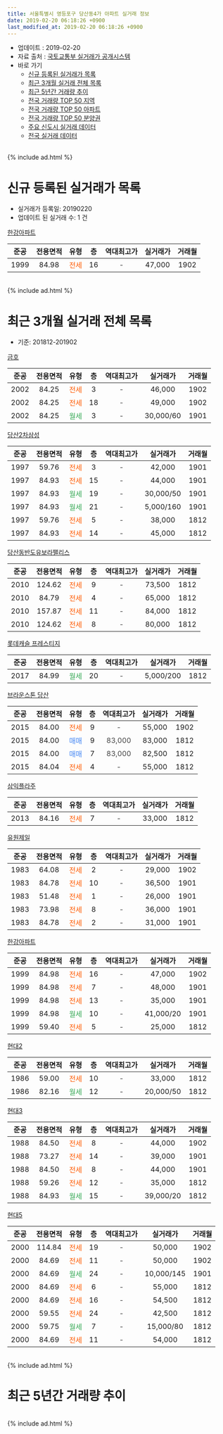 ```yaml
---
title: 서울특별시 영등포구 당산동4가 아파트 실거래 정보
date: 2019-02-20 06:18:26 +0900
last_modified_at: 2019-02-20 06:18:26 +0900
---
```


* 업데이트 : 2019-02-20
* 자료 출처 : [국토교통부 실거래가 공개시스템](http://rt.molit.go.kr)
* 바로 가기
    * [신규 등록된 실거래가 목록](#신규-등록된-실거래가-목록)
    * [최근 3개월 실거래 전체 목록](#최근-3개월-실거래-전체-목록)
    * [최근 5년간 거래량 추이](#최근-5년간-거래량-추이)
    * [전국 거래량 TOP 50 지역](https://inasie.github.io/apt-trade-info/최근-3개월-전국에서-가장-거래가-많이-발생한-지역)
    * [전국 거래량 TOP 50 아파트](https://inasie.github.io/apt-trade-info/최근-3개월-전국에서-가장-거래가-많이-발생한-아파트)
    * [전국 거래량 TOP 50 분양권](https://inasie.github.io/apt-trade-info/최근-3개월-전국에서-가장-거래가-많이-발생한-분양권)
    * [주요 신도시 실거래 데이터](https://inasie.github.io/apt-trade-info/주요-신도시)
    * [전국 실거래 데이터](https://inasie.github.io/apt-trade-info/전국)
<br>
{% include ad.html %}
<br>

# 신규 등록된 실거래가 목록
* 실거래가 등록일: 20190220
* 업데이트 된 실거래 수: 1 건


[한강아파트](https://search.naver.com/search.naver?query=%EC%84%9C%EC%9A%B8%ED%8A%B9%EB%B3%84%EC%8B%9C+%EC%98%81%EB%93%B1%ED%8F%AC%EA%B5%AC+%EB%8B%B9%EC%82%B0%EB%8F%994%EA%B0%80+%ED%95%9C%EA%B0%95%EC%95%84%ED%8C%8C%ED%8A%B8)

|준공|전용면적|유형|층|역대최고가|실거래가|거래월|
|:---:|:---:|:---:|:---:|:---:|:---:|:---:|
|1999|84.98|<span style="color:#ff5a00">전세</span>|16|<span style="color:#444444">-</span>|47,000|1902|


<br>
{% include ad.html %}
<br>

# 최근 3개월 실거래 전체 목록
* 기준: 201812-201902


[금호](https://search.naver.com/search.naver?query=%EC%84%9C%EC%9A%B8%ED%8A%B9%EB%B3%84%EC%8B%9C+%EC%98%81%EB%93%B1%ED%8F%AC%EA%B5%AC+%EB%8B%B9%EC%82%B0%EB%8F%994%EA%B0%80+%EA%B8%88%ED%98%B8)

|준공|전용면적|유형|층|역대최고가|실거래가|거래월|
|:---:|:---:|:---:|:---:|:---:|:---:|:---:|
|2002|84.25|<span style="color:#ff5a00">전세</span>|3|<span style="color:#444444">-</span>|46,000|1902|
|2002|84.25|<span style="color:#ff5a00">전세</span>|18|<span style="color:#444444">-</span>|49,000|1902|
|2002|84.25|<span style="color:#34a853">월세</span>|3|<span style="color:#444444">-</span>|30,000/60|1901|

[당산2차삼성](https://search.naver.com/search.naver?query=%EC%84%9C%EC%9A%B8%ED%8A%B9%EB%B3%84%EC%8B%9C+%EC%98%81%EB%93%B1%ED%8F%AC%EA%B5%AC+%EB%8B%B9%EC%82%B0%EB%8F%994%EA%B0%80+%EB%8B%B9%EC%82%B02%EC%B0%A8%EC%82%BC%EC%84%B1)

|준공|전용면적|유형|층|역대최고가|실거래가|거래월|
|:---:|:---:|:---:|:---:|:---:|:---:|:---:|
|1997|59.76|<span style="color:#ff5a00">전세</span>|3|<span style="color:#444444">-</span>|42,000|1901|
|1997|84.93|<span style="color:#ff5a00">전세</span>|15|<span style="color:#444444">-</span>|44,000|1901|
|1997|84.93|<span style="color:#34a853">월세</span>|19|<span style="color:#444444">-</span>|30,000/50|1901|
|1997|84.93|<span style="color:#34a853">월세</span>|21|<span style="color:#444444">-</span>|5,000/160|1901|
|1997|59.76|<span style="color:#ff5a00">전세</span>|5|<span style="color:#444444">-</span>|38,000|1812|
|1997|84.93|<span style="color:#ff5a00">전세</span>|14|<span style="color:#444444">-</span>|45,000|1812|

[당산동반도유보라팰리스](https://search.naver.com/search.naver?query=%EC%84%9C%EC%9A%B8%ED%8A%B9%EB%B3%84%EC%8B%9C+%EC%98%81%EB%93%B1%ED%8F%AC%EA%B5%AC+%EB%8B%B9%EC%82%B0%EB%8F%994%EA%B0%80+%EB%8B%B9%EC%82%B0%EB%8F%99%EB%B0%98%EB%8F%84%EC%9C%A0%EB%B3%B4%EB%9D%BC%ED%8C%B0%EB%A6%AC%EC%8A%A4)

|준공|전용면적|유형|층|역대최고가|실거래가|거래월|
|:---:|:---:|:---:|:---:|:---:|:---:|:---:|
|2010|124.62|<span style="color:#ff5a00">전세</span>|9|<span style="color:#444444">-</span>|73,500|1812|
|2010|84.79|<span style="color:#ff5a00">전세</span>|4|<span style="color:#444444">-</span>|65,000|1812|
|2010|157.87|<span style="color:#ff5a00">전세</span>|11|<span style="color:#444444">-</span>|84,000|1812|
|2010|124.62|<span style="color:#ff5a00">전세</span>|8|<span style="color:#444444">-</span>|80,000|1812|

[롯데캐슬 프레스티지](https://search.naver.com/search.naver?query=%EC%84%9C%EC%9A%B8%ED%8A%B9%EB%B3%84%EC%8B%9C+%EC%98%81%EB%93%B1%ED%8F%AC%EA%B5%AC+%EB%8B%B9%EC%82%B0%EB%8F%994%EA%B0%80+%EB%A1%AF%EB%8D%B0%EC%BA%90%EC%8A%AC+%ED%94%84%EB%A0%88%EC%8A%A4%ED%8B%B0%EC%A7%80)

|준공|전용면적|유형|층|역대최고가|실거래가|거래월|
|:---:|:---:|:---:|:---:|:---:|:---:|:---:|
|2017|84.99|<span style="color:#34a853">월세</span>|20|<span style="color:#444444">-</span>|5,000/200|1812|

[브라운스톤 당산](https://search.naver.com/search.naver?query=%EC%84%9C%EC%9A%B8%ED%8A%B9%EB%B3%84%EC%8B%9C+%EC%98%81%EB%93%B1%ED%8F%AC%EA%B5%AC+%EB%8B%B9%EC%82%B0%EB%8F%994%EA%B0%80+%EB%B8%8C%EB%9D%BC%EC%9A%B4%EC%8A%A4%ED%86%A4+%EB%8B%B9%EC%82%B0)

|준공|전용면적|유형|층|역대최고가|실거래가|거래월|
|:---:|:---:|:---:|:---:|:---:|:---:|:---:|
|2015|84.00|<span style="color:#ff5a00">전세</span>|9|<span style="color:#444444">-</span>|55,000|1902|
|2015|84.00|<span style="color:#4285f3">매매</span>|9|<span style="color:#444444">83,000</span>|83,000|1812|
|2015|84.00|<span style="color:#4285f3">매매</span>|7|<span style="color:#444444">83,000</span>|82,500|1812|
|2015|84.04|<span style="color:#ff5a00">전세</span>|4|<span style="color:#444444">-</span>|55,000|1812|

[삼익플라주](https://search.naver.com/search.naver?query=%EC%84%9C%EC%9A%B8%ED%8A%B9%EB%B3%84%EC%8B%9C+%EC%98%81%EB%93%B1%ED%8F%AC%EA%B5%AC+%EB%8B%B9%EC%82%B0%EB%8F%994%EA%B0%80+%EC%82%BC%EC%9D%B5%ED%94%8C%EB%9D%BC%EC%A3%BC)

|준공|전용면적|유형|층|역대최고가|실거래가|거래월|
|:---:|:---:|:---:|:---:|:---:|:---:|:---:|
|2013|84.16|<span style="color:#ff5a00">전세</span>|7|<span style="color:#444444">-</span>|33,000|1812|

[유원제일](https://search.naver.com/search.naver?query=%EC%84%9C%EC%9A%B8%ED%8A%B9%EB%B3%84%EC%8B%9C+%EC%98%81%EB%93%B1%ED%8F%AC%EA%B5%AC+%EB%8B%B9%EC%82%B0%EB%8F%994%EA%B0%80+%EC%9C%A0%EC%9B%90%EC%A0%9C%EC%9D%BC)

|준공|전용면적|유형|층|역대최고가|실거래가|거래월|
|:---:|:---:|:---:|:---:|:---:|:---:|:---:|
|1983|64.08|<span style="color:#ff5a00">전세</span>|2|<span style="color:#444444">-</span>|29,000|1902|
|1983|84.78|<span style="color:#ff5a00">전세</span>|10|<span style="color:#444444">-</span>|36,500|1901|
|1983|51.48|<span style="color:#ff5a00">전세</span>|1|<span style="color:#444444">-</span>|26,000|1901|
|1983|73.98|<span style="color:#ff5a00">전세</span>|8|<span style="color:#444444">-</span>|36,000|1901|
|1983|84.78|<span style="color:#ff5a00">전세</span>|2|<span style="color:#444444">-</span>|31,000|1901|

[한강아파트](https://search.naver.com/search.naver?query=%EC%84%9C%EC%9A%B8%ED%8A%B9%EB%B3%84%EC%8B%9C+%EC%98%81%EB%93%B1%ED%8F%AC%EA%B5%AC+%EB%8B%B9%EC%82%B0%EB%8F%994%EA%B0%80+%ED%95%9C%EA%B0%95%EC%95%84%ED%8C%8C%ED%8A%B8)

|준공|전용면적|유형|층|역대최고가|실거래가|거래월|
|:---:|:---:|:---:|:---:|:---:|:---:|:---:|
|1999|84.98|<span style="color:#ff5a00">전세</span>|16|<span style="color:#444444">-</span>|47,000|1902|
|1999|84.98|<span style="color:#ff5a00">전세</span>|7|<span style="color:#444444">-</span>|48,000|1901|
|1999|84.98|<span style="color:#ff5a00">전세</span>|13|<span style="color:#444444">-</span>|35,000|1901|
|1999|84.98|<span style="color:#34a853">월세</span>|10|<span style="color:#444444">-</span>|41,000/20|1901|
|1999|59.40|<span style="color:#ff5a00">전세</span>|5|<span style="color:#444444">-</span>|25,000|1812|

[현대2](https://search.naver.com/search.naver?query=%EC%84%9C%EC%9A%B8%ED%8A%B9%EB%B3%84%EC%8B%9C+%EC%98%81%EB%93%B1%ED%8F%AC%EA%B5%AC+%EB%8B%B9%EC%82%B0%EB%8F%994%EA%B0%80+%ED%98%84%EB%8C%802)

|준공|전용면적|유형|층|역대최고가|실거래가|거래월|
|:---:|:---:|:---:|:---:|:---:|:---:|:---:|
|1986|59.00|<span style="color:#ff5a00">전세</span>|10|<span style="color:#444444">-</span>|33,000|1812|
|1986|82.16|<span style="color:#34a853">월세</span>|12|<span style="color:#444444">-</span>|20,000/50|1812|

[현대3](https://search.naver.com/search.naver?query=%EC%84%9C%EC%9A%B8%ED%8A%B9%EB%B3%84%EC%8B%9C+%EC%98%81%EB%93%B1%ED%8F%AC%EA%B5%AC+%EB%8B%B9%EC%82%B0%EB%8F%994%EA%B0%80+%ED%98%84%EB%8C%803)

|준공|전용면적|유형|층|역대최고가|실거래가|거래월|
|:---:|:---:|:---:|:---:|:---:|:---:|:---:|
|1988|84.50|<span style="color:#ff5a00">전세</span>|8|<span style="color:#444444">-</span>|44,000|1902|
|1988|73.27|<span style="color:#ff5a00">전세</span>|14|<span style="color:#444444">-</span>|39,000|1901|
|1988|84.50|<span style="color:#ff5a00">전세</span>|8|<span style="color:#444444">-</span>|44,000|1901|
|1988|59.26|<span style="color:#ff5a00">전세</span>|12|<span style="color:#444444">-</span>|35,000|1812|
|1988|84.93|<span style="color:#34a853">월세</span>|15|<span style="color:#444444">-</span>|39,000/20|1812|

[현대5](https://search.naver.com/search.naver?query=%EC%84%9C%EC%9A%B8%ED%8A%B9%EB%B3%84%EC%8B%9C+%EC%98%81%EB%93%B1%ED%8F%AC%EA%B5%AC+%EB%8B%B9%EC%82%B0%EB%8F%994%EA%B0%80+%ED%98%84%EB%8C%805)

|준공|전용면적|유형|층|역대최고가|실거래가|거래월|
|:---:|:---:|:---:|:---:|:---:|:---:|:---:|
|2000|114.84|<span style="color:#ff5a00">전세</span>|19|<span style="color:#444444">-</span>|50,000|1902|
|2000|84.69|<span style="color:#ff5a00">전세</span>|11|<span style="color:#444444">-</span>|50,000|1902|
|2000|84.69|<span style="color:#34a853">월세</span>|24|<span style="color:#444444">-</span>|10,000/145|1901|
|2000|84.69|<span style="color:#ff5a00">전세</span>|6|<span style="color:#444444">-</span>|55,000|1812|
|2000|84.69|<span style="color:#ff5a00">전세</span>|16|<span style="color:#444444">-</span>|54,500|1812|
|2000|59.55|<span style="color:#ff5a00">전세</span>|24|<span style="color:#444444">-</span>|42,500|1812|
|2000|59.75|<span style="color:#34a853">월세</span>|7|<span style="color:#444444">-</span>|15,000/80|1812|
|2000|84.69|<span style="color:#ff5a00">전세</span>|11|<span style="color:#444444">-</span>|54,000|1812|


<br>
{% include ad.html %}
<br>

# 최근 5년간 거래량 추이


<div style="width:100%;">
    <canvas id="deal_progress" height="200"></canvas>
</div>

<script>
new Chart(document.getElementById("deal_progress"), {
    type: 'line',
    data: {
        labels: ['201402','201403','201404','201405','201406','201407','201408','201409','201410','201411','201412','201501','201502','201503','201504','201505','201506','201507','201508','201509','201510','201511','201512','201601','201602','201603','201604','201605','201606','201607','201608','201609','201610','201611','201612','201701','201702','201703','201704','201705','201706','201707','201708','201709','201710','201711','201712','201801','201802','201803','201804','201805','201806','201807','201808','201809','201810','201811','201812','201901','201902'],
        datasets: [{
            label: '매매',
            pointRadius: 1,
            data: [16, 20, 10, 9, 8, 21, 23, 29, 22, 16, 7, 30, 18, 48, 39, 34, 30, 23, 28, 23, 37, 18, 39, 15, 23, 32, 33, 31, 26, 25, 36, 22, 32, 16, 6, 11, 18, 22, 17, 50, 24, 33, 11, 19, 34, 29, 32, 32, 28, 26, 17, 9, 15, 32, 44, 17, 6, 2, 2, 0, 0],
            borderColor: "rgba(255, 201, 14, 1)",
            backgroundColor: "rgba(255, 201, 14, 0.5)",
            fill: false,
            lineTension: 0
        },{
            label: '전월세',
            pointRadius: 1,
            data: [41, 35, 34, 34, 21, 35, 28, 22, 32, 17, 27, 53, 34, 33, 29, 21, 32, 26, 24, 23, 20, 23, 36, 42, 52, 25, 40, 27, 29, 28, 19, 19, 45, 35, 36, 39, 33, 34, 23, 38, 22, 28, 27, 25, 23, 17, 24, 26, 22, 31, 23, 20, 30, 29, 27, 32, 23, 15, 19, 15, 8],
            borderColor: "rgba(0, 141, 185, 1)",
            backgroundColor: "rgba(0, 141, 185, 0.5)",
            fill: false,
            lineTension: 0
        }
        ]
    },
    options: {
        responsive: true,
        title: {
            display: false
        },
        tooltips: {
            mode: 'index',
            intersect: false
        },
        hover: {
            mode: 'nearest',
            intersect: true
        },
        scales: {
            xAxes: [{
                display: true,
                scaleLabel: {
                    display: true,
                    labelString: '년/월'
                }
            }],
            yAxes: [{
                display: true,
                ticks: {
                    suggestedMin: 0,
                },
                scaleLabel: {
                    display: true,
                    labelString: '실거래 수'
                }
            }]
        }
    }
});

</script>


<br>
{% include ad.html %}
<br>

